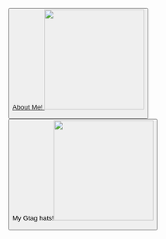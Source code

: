 <a href='https://discord.com'><button>About Me! <img src="https://media.discordapp.net/attachments/864801249974026260/866176782917828608/Drawing.sketchpad1.png" height="200"/>
  
<a href='https://xemply.github.io/gtag-hats'><button>My Gtag hats!<img src="https://media.discordapp.net/attachments/810644499763691543/866169698353414164/cover.png" height="200"/>
